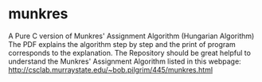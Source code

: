 # munkres
A Pure C version of Munkres' Assignment Algorithm (Hungarian Algorithm)
The PDF explains the algorithm step by step and the print of program corresponds to the explanation.
The Repository should be great helpful to understand the Munkres' Assignment Algorithm listed in this webpage: http://csclab.murraystate.edu/~bob.pilgrim/445/munkres.html
